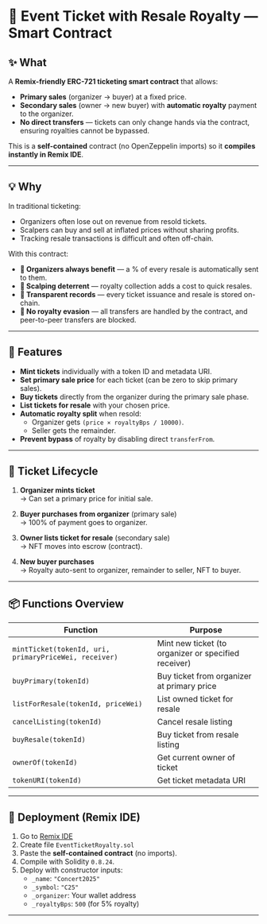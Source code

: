 # 🎤 Event Ticket with Resale Royalty — Smart Contract

## ✨ What

A **Remix-friendly ERC-721 ticketing smart contract** that allows:

- **Primary sales** (organizer → buyer) at a fixed price.
- **Secondary sales** (owner → new buyer) with **automatic royalty** payment to the organizer.
- **No direct transfers** — tickets can only change hands via the contract, ensuring royalties cannot be bypassed.
 
This is a **self-contained** contract (no OpenZeppelin imports) so it **compiles instantly in Remix IDE**. 

---

## 💡 Why

In traditional ticketing:

- Organizers often lose out on revenue from resold tickets.
- Scalpers can buy and sell at inflated prices without sharing profits.
- Tracking resale transactions is difficult and often off-chain.

With this contract:

- **👑 Organizers always benefit** — a % of every resale is automatically sent to them.
- **🧯 Scalping deterrent** — royalty collection adds a cost to quick resales.
- **📜 Transparent records** — every ticket issuance and resale is stored on-chain.
- **🚫 No royalty evasion** — all transfers are handled by the contract, and peer-to-peer transfers are blocked.

---

## 🧱 Features

- **Mint tickets** individually with a token ID and metadata URI.
- **Set primary sale price** for each ticket (can be zero to skip primary sales).
- **Buy tickets** directly from the organizer during the primary sale phase.
- **List tickets for resale** with your chosen price.
- **Automatic royalty split** when resold:
  - Organizer gets `(price × royaltyBps / 10000)`.
  - Seller gets the remainder.
- **Prevent bypass** of royalty by disabling direct `transferFrom`.

---

## 🔄 Ticket Lifecycle

1. **Organizer mints ticket**  
   → Can set a primary price for initial sale.

2. **Buyer purchases from organizer** (primary sale)  
   → 100% of payment goes to organizer.

3. **Owner lists ticket for resale** (secondary sale)  
   → NFT moves into escrow (contract).

4. **New buyer purchases**  
   → Royalty auto-sent to organizer, remainder to seller, NFT to buyer.

---

## 📦 Functions Overview

| Function                                              | Purpose                                              |
| ----------------------------------------------------- | ---------------------------------------------------- |
| `mintTicket(tokenId, uri, primaryPriceWei, receiver)` | Mint new ticket (to organizer or specified receiver) |
| `buyPrimary(tokenId)`                                 | Buy ticket from organizer at primary price           |
| `listForResale(tokenId, priceWei)`                    | List owned ticket for resale                         |
| `cancelListing(tokenId)`                              | Cancel resale listing                                |
| `buyResale(tokenId)`                                  | Buy ticket from resale listing                       |
| `ownerOf(tokenId)`                                    | Get current owner of ticket                          |
| `tokenURI(tokenId)`                                   | Get ticket metadata URI                              |

---

## 🚀 Deployment (Remix IDE)

1. Go to [Remix IDE](https://remix.ethereum.org)
2. Create file `EventTicketRoyalty.sol`
3. Paste the **self-contained contract** (no imports).
4. Compile with Solidity `0.8.24`.
5. Deploy with constructor inputs:
   - `_name`: `"Concert2025"`
   - `_symbol`: `"C25"`
   - `_organizer`: Your wallet address
   - `_royaltyBps`: `500` (for 5% royalty)

---
